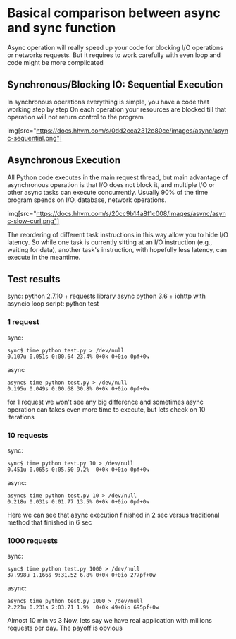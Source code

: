 # Basical comparison between async and sync function

Async operation will really speed up your code for blocking I/O operations or networks requests.
But it requires to work carefully with even loop and code might be more complicated

## Synchronous/Blocking IO: Sequential Execution

In synchronous operations everything is simple, you have a code that working step by step
On each operation your resources are blocked till that operation will not return control to the program

img[src="https://docs.hhvm.com/s/0dd2cca2312e80ce/images/async/async-sequential.png"]

## Asynchronous Execution

All Python code executes in the main request thread, but main advantage of asynchronous operation is that 
I/O does not block it, and multiple I/O or other async tasks can execute concurrently. 
Usually 90% of the time program spends on I/O, database, network operations.

img[src="https://docs.hhvm.com/s/20cc9b14a8f1c008/images/async/async-slow-curl.png"]

The reordering of different task instructions in this way allow you to hide I/O latency. So while one task is currently sitting at an I/O instruction (e.g., waiting for data), another task's instruction, with hopefully less latency, can execute in the meantime.


## Test results

sync: python 2.7.10 + requests library
async python 3.6 + iohttp with asyncio loop
script: python test

### 1 request
sync: 
```
sync$ time python test.py > /dev/null
0.107u 0.051s 0:00.64 23.4% 0+0k 0+0io 0pf+0w
```

async
```
async$ time python test.py > /dev/null
0.195u 0.049s 0:00.68 30.8% 0+0k 0+0io 0pf+0w
```

for 1 request we won't see any big difference and sometimes async operation can takes even more time to execute, but lets check on 10 iterations

### 10 requests

sync:
```
sync$ time python test.py 10 > /dev/null
0.451u 0.065s 0:05.50 9.2%  0+0k 0+0io 0pf+0w
```

async:
```
async$ time python test.py 10 > /dev/null
0.218u 0.031s 0:01.77 13.5% 0+0k 0+0io 0pf+0w
```

Here we can see that async execution finished in 2 sec versus traditional method that finished in 6 sec

### 1000 requests

sync:
```
sync$ time python test.py 1000 > /dev/null
37.998u 1.166s 9:31.52 6.8% 0+0k 0+0io 277pf+0w
```

async:
```
async$ time python test.py 1000 > /dev/null
2.221u 0.231s 2:03.71 1.9%  0+0k 49+0io 695pf+0w
```

Almost 10 min vs 3
Now, lets say we have real application with millions requests per day. The payoff is obvious
